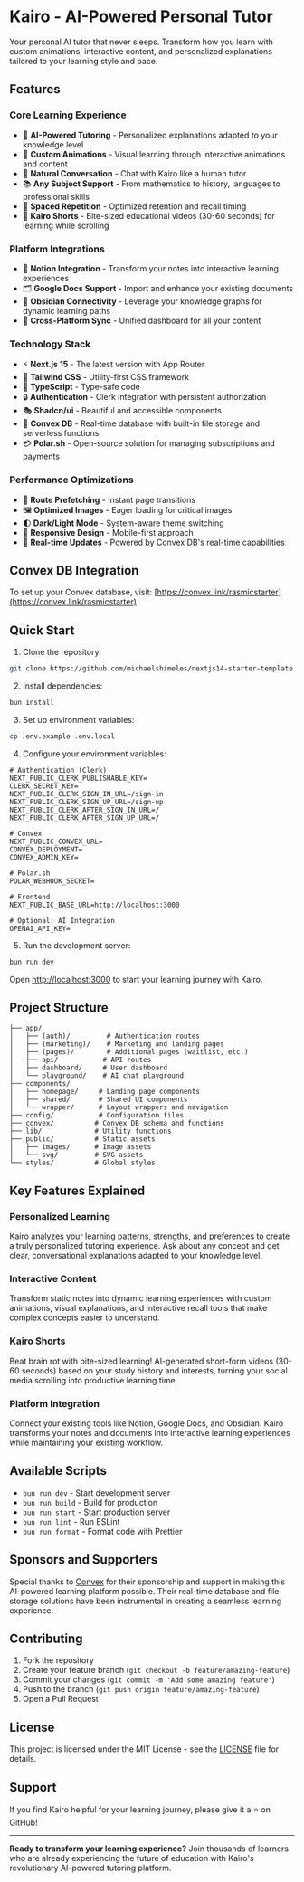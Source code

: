 # Kairo - AI-Powered Personal Tutor

Your personal AI tutor that never sleeps. Transform how you learn with custom animations, interactive content, and personalized explanations tailored to your learning style and pace.


## Features

### Core Learning Experience
- 🧠 **AI-Powered Tutoring** - Personalized explanations adapted to your knowledge level
- 🎨 **Custom Animations** - Visual learning through interactive animations and content
- 💬 **Natural Conversation** - Chat with Kairo like a human tutor
- 📚 **Any Subject Support** - From mathematics to history, languages to professional skills
- 🔄 **Spaced Repetition** - Optimized retention and recall timing
- 📱 **Kairo Shorts** - Bite-sized educational videos (30-60 seconds) for learning while scrolling

### Platform Integrations
- 📝 **Notion Integration** - Transform your notes into interactive learning experiences
- 🗂️ **Google Docs Support** - Import and enhance your existing documents
- 🔗 **Obsidian Connectivity** - Leverage your knowledge graphs for dynamic learning paths
- 🔄 **Cross-Platform Sync** - Unified dashboard for all your content

### Technology Stack
- ⚡ **Next.js 15** - The latest version with App Router
- 🎨 **Tailwind CSS** - Utility-first CSS framework
- 📘 **TypeScript** - Type-safe code
- 🔒 **Authentication** - Clerk integration with persistent authorization
- 🎭 **Shadcn/ui** - Beautiful and accessible components
- 💾 **Convex DB** - Real-time database with built-in file storage and serverless functions
- 💳 **Polar.sh** - Open-source solution for managing subscriptions and payments

### Performance Optimizations
- 🚀 **Route Prefetching** - Instant page transitions
- 🖼️ **Optimized Images** - Eager loading for critical images
- 🌓 **Dark/Light Mode** - System-aware theme switching
- 📱 **Responsive Design** - Mobile-first approach
- 🔄 **Real-time Updates** - Powered by Convex DB's real-time capabilities

## Convex DB Integration

To set up your Convex database, visit: [https://convex.link/rasmicstarter](https://convex.link/rasmicstarter)

## Quick Start

1. Clone the repository:
```bash
git clone https://github.com/michaelshimeles/nextjs14-starter-template.git
```

2. Install dependencies:
```bash
bun install
```

3. Set up environment variables:
```bash
cp .env.example .env.local
```

4. Configure your environment variables:
```env
# Authentication (Clerk)
NEXT_PUBLIC_CLERK_PUBLISHABLE_KEY=
CLERK_SECRET_KEY=
NEXT_PUBLIC_CLERK_SIGN_IN_URL=/sign-in
NEXT_PUBLIC_CLERK_SIGN_UP_URL=/sign-up
NEXT_PUBLIC_CLERK_AFTER_SIGN_IN_URL=/
NEXT_PUBLIC_CLERK_AFTER_SIGN_UP_URL=/

# Convex
NEXT_PUBLIC_CONVEX_URL=
CONVEX_DEPLOYMENT=
CONVEX_ADMIN_KEY=

# Polar.sh
POLAR_WEBHOOK_SECRET=

# Frontend
NEXT_PUBLIC_BASE_URL=http://localhost:3000

# Optional: AI Integration
OPENAI_API_KEY=
```

5. Run the development server:
```bash
bun run dev
```

Open [http://localhost:3000](http://localhost:3000) to start your learning journey with Kairo.

## Project Structure

```
├── app/
│   ├── (auth)/         # Authentication routes
│   ├── (marketing)/    # Marketing and landing pages
│   ├── (pages)/        # Additional pages (waitlist, etc.)
│   ├── api/           # API routes
│   ├── dashboard/     # User dashboard
│   └── playground/    # AI chat playground
├── components/
│   ├── homepage/     # Landing page components
│   ├── shared/       # Shared UI components
│   └── wrapper/      # Layout wrappers and navigation
├── config/           # Configuration files
├── convex/          # Convex DB schema and functions
├── lib/             # Utility functions
├── public/          # Static assets
│   ├── images/      # Image assets
│   └── svg/         # SVG assets
└── styles/          # Global styles
```

## Key Features Explained

### Personalized Learning
Kairo analyzes your learning patterns, strengths, and preferences to create a truly personalized tutoring experience. Ask about any concept and get clear, conversational explanations adapted to your knowledge level.

### Interactive Content
Transform static notes into dynamic learning experiences with custom animations, visual explanations, and interactive recall tools that make complex concepts easier to understand.

### Kairo Shorts
Beat brain rot with bite-sized learning! AI-generated short-form videos (30-60 seconds) based on your study history and interests, turning your social media scrolling into productive learning time.

### Platform Integration
Connect your existing tools like Notion, Google Docs, and Obsidian. Kairo transforms your notes and documents into interactive learning experiences while maintaining your existing workflow.

## Available Scripts

- `bun run dev` - Start development server
- `bun run build` - Build for production
- `bun run start` - Start production server
- `bun run lint` - Run ESLint
- `bun run format` - Format code with Prettier

## Sponsors and Supporters

Special thanks to [Convex](https://www.convex.dev/) for their sponsorship and support in making this AI-powered learning platform possible. Their real-time database and file storage solutions have been instrumental in creating a seamless learning experience.

## Contributing

1. Fork the repository
2. Create your feature branch (`git checkout -b feature/amazing-feature`)
3. Commit your changes (`git commit -m 'Add some amazing feature'`)
4. Push to the branch (`git push origin feature/amazing-feature`)
5. Open a Pull Request

## License

This project is licensed under the MIT License - see the [LICENSE](LICENSE) file for details.

## Support

If you find Kairo helpful for your learning journey, please give it a ⭐️ on GitHub!

---

**Ready to transform your learning experience?** Join thousands of learners who are already experiencing the future of education with Kairo's revolutionary AI-powered tutoring platform.
